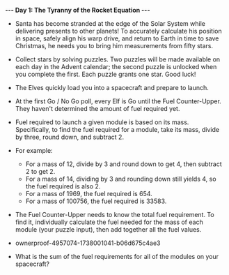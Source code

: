 **--- Day 1: The Tyranny of the Rocket Equation ---**

- Santa has become stranded at the edge of the Solar System while delivering presents to other planets! To accurately calculate his position in space, safely align his warp drive, and return to Earth in time to save Christmas, he needs you to bring him measurements from fifty stars.

- Collect stars by solving puzzles. Two puzzles will be made available on each day in the Advent calendar; the second puzzle is unlocked when you complete the first. Each puzzle grants one star. Good luck!

- The Elves quickly load you into a spacecraft and prepare to launch.

- At the first Go / No Go poll, every Elf is Go until the Fuel Counter-Upper. They haven't determined the amount of fuel required yet.

- Fuel required to launch a given module is based on its mass. Specifically, to find the fuel required for a module, take its mass, divide by three, round down, and subtract 2.

- For example:
  - For a mass of 12, divide by 3 and round down to get 4, then subtract 2 to get 2.
  - For a mass of 14, dividing by 3 and rounding down still yields 4, so the fuel required is also 2.
  - For a mass of 1969, the fuel required is 654.
  - For a mass of 100756, the fuel required is 33583.

- The Fuel Counter-Upper needs to know the total fuel requirement. To find it, individually calculate the fuel needed for the mass of each module (your puzzle input), then add together all the fuel values.

- ownerproof-4957074-1738001041-b06d675c4ae3

- What is the sum of the fuel requirements for all of the modules on your spacecraft?